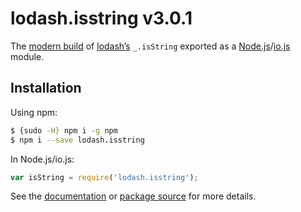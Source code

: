 # lodash.isstring v3.0.1

The [modern build](https://github.com/lodash/lodash/wiki/Build-Differences) of [lodash’s](https://lodash.com/) `_.isString` exported as a [Node.js](http://nodejs.org/)/[io.js](https://iojs.org/) module.

## Installation

Using npm:

```bash
$ {sudo -H} npm i -g npm
$ npm i --save lodash.isstring
```

In Node.js/io.js:

```js
var isString = require('lodash.isstring');
```

See the [documentation](https://lodash.com/docs#isString) or [package source](https://github.com/lodash/lodash/blob/3.0.1-npm-packages/lodash.isstring) for more details.

